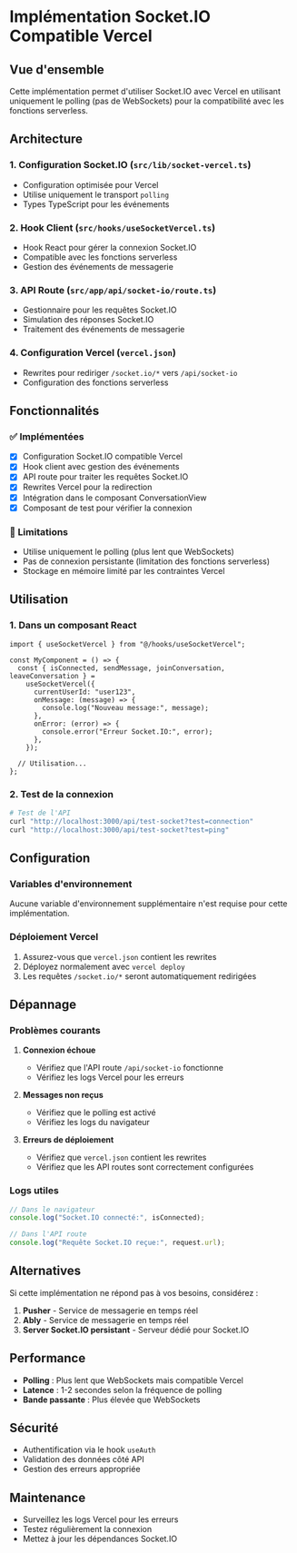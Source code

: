 # Implémentation Socket.IO Compatible Vercel

## Vue d'ensemble

Cette implémentation permet d'utiliser Socket.IO avec Vercel en utilisant uniquement le polling (pas de WebSockets) pour la compatibilité avec les fonctions serverless.

## Architecture

### 1. Configuration Socket.IO (`src/lib/socket-vercel.ts`)

- Configuration optimisée pour Vercel
- Utilise uniquement le transport `polling`
- Types TypeScript pour les événements

### 2. Hook Client (`src/hooks/useSocketVercel.ts`)

- Hook React pour gérer la connexion Socket.IO
- Compatible avec les fonctions serverless
- Gestion des événements de messagerie

### 3. API Route (`src/app/api/socket-io/route.ts`)

- Gestionnaire pour les requêtes Socket.IO
- Simulation des réponses Socket.IO
- Traitement des événements de messagerie

### 4. Configuration Vercel (`vercel.json`)

- Rewrites pour rediriger `/socket.io/*` vers `/api/socket-io`
- Configuration des fonctions serverless

## Fonctionnalités

### ✅ Implémentées

- [x] Configuration Socket.IO compatible Vercel
- [x] Hook client avec gestion des événements
- [x] API route pour traiter les requêtes Socket.IO
- [x] Rewrites Vercel pour la redirection
- [x] Intégration dans le composant ConversationView
- [x] Composant de test pour vérifier la connexion

### 🔄 Limitations

- Utilise uniquement le polling (plus lent que WebSockets)
- Pas de connexion persistante (limitation des fonctions serverless)
- Stockage en mémoire limité par les contraintes Vercel

## Utilisation

### 1. Dans un composant React

```tsx
import { useSocketVercel } from "@/hooks/useSocketVercel";

const MyComponent = () => {
  const { isConnected, sendMessage, joinConversation, leaveConversation } =
    useSocketVercel({
      currentUserId: "user123",
      onMessage: (message) => {
        console.log("Nouveau message:", message);
      },
      onError: (error) => {
        console.error("Erreur Socket.IO:", error);
      },
    });

  // Utilisation...
};
```

### 2. Test de la connexion

```bash
# Test de l'API
curl "http://localhost:3000/api/test-socket?test=connection"
curl "http://localhost:3000/api/test-socket?test=ping"
```

## Configuration

### Variables d'environnement

Aucune variable d'environnement supplémentaire n'est requise pour cette implémentation.

### Déploiement Vercel

1. Assurez-vous que `vercel.json` contient les rewrites
2. Déployez normalement avec `vercel deploy`
3. Les requêtes `/socket.io/*` seront automatiquement redirigées

## Dépannage

### Problèmes courants

1. **Connexion échoue**

   - Vérifiez que l'API route `/api/socket-io` fonctionne
   - Vérifiez les logs Vercel pour les erreurs

2. **Messages non reçus**

   - Vérifiez que le polling est activé
   - Vérifiez les logs du navigateur

3. **Erreurs de déploiement**
   - Vérifiez que `vercel.json` contient les rewrites
   - Vérifiez que les API routes sont correctement configurées

### Logs utiles

```javascript
// Dans le navigateur
console.log("Socket.IO connecté:", isConnected);

// Dans l'API route
console.log("Requête Socket.IO reçue:", request.url);
```

## Alternatives

Si cette implémentation ne répond pas à vos besoins, considérez :

1. **Pusher** - Service de messagerie en temps réel
2. **Ably** - Service de messagerie en temps réel
3. **Server Socket.IO persistant** - Serveur dédié pour Socket.IO

## Performance

- **Polling** : Plus lent que WebSockets mais compatible Vercel
- **Latence** : 1-2 secondes selon la fréquence de polling
- **Bande passante** : Plus élevée que WebSockets

## Sécurité

- Authentification via le hook `useAuth`
- Validation des données côté API
- Gestion des erreurs appropriée

## Maintenance

- Surveillez les logs Vercel pour les erreurs
- Testez régulièrement la connexion
- Mettez à jour les dépendances Socket.IO
